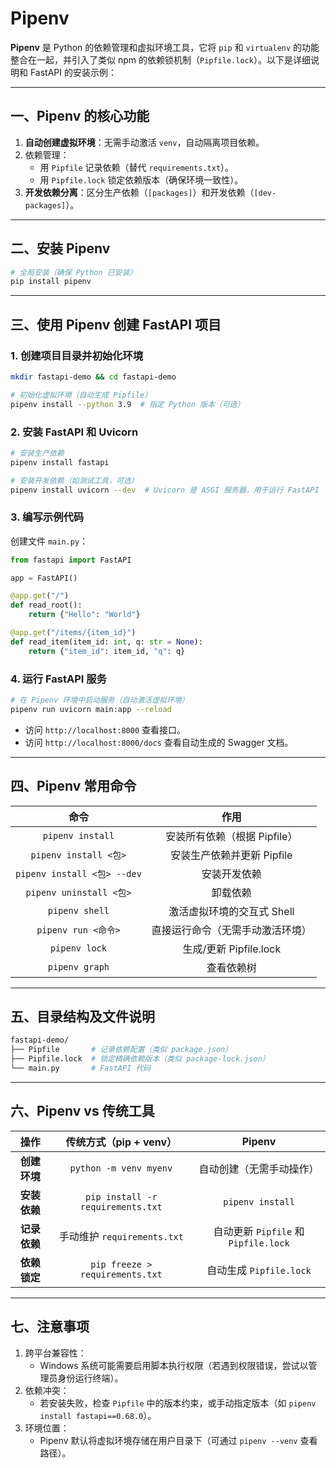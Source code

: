 # Pipenv

**Pipenv** 是 Python 的依赖管理和虚拟环境工具，它将 `pip` 和 `virtualenv` 的功能整合在一起，并引入了类似 npm 的依赖锁机制（`Pipfile.lock`）。以下是详细说明和 FastAPI 的安装示例：

------

## 一、**Pipenv 的核心功能**

1. **自动创建虚拟环境**：无需手动激活 `venv`，自动隔离项目依赖。
2. 依赖管理：
   - 用 `Pipfile` 记录依赖（替代 `requirements.txt`）。
   - 用 `Pipfile.lock` 锁定依赖版本（确保环境一致性）。
3. **开发依赖分离**：区分生产依赖（`[packages]`）和开发依赖（`[dev-packages]`）。

------

## 二、**安装 Pipenv**

```bash
# 全局安装（确保 Python 已安装）
pip install pipenv
```

------

## 三、**使用 Pipenv 创建 FastAPI 项目**

### 1. 创建项目目录并初始化环境

```bash
mkdir fastapi-demo && cd fastapi-demo

# 初始化虚拟环境（自动生成 Pipfile）
pipenv install --python 3.9  # 指定 Python 版本（可选）
```

### 2. 安装 FastAPI 和 Uvicorn

```bash
# 安装生产依赖
pipenv install fastapi

# 安装开发依赖（如测试工具，可选）
pipenv install uvicorn --dev  # Uvicorn 是 ASGI 服务器，用于运行 FastAPI
```

### 3. 编写示例代码

创建文件 `main.py`：

```python
from fastapi import FastAPI

app = FastAPI()

@app.get("/")
def read_root():
    return {"Hello": "World"}

@app.get("/items/{item_id}")
def read_item(item_id: int, q: str = None):
    return {"item_id": item_id, "q": q}
```

### 4. 运行 FastAPI 服务

```bash
# 在 Pipenv 环境中启动服务（自动激活虚拟环境）
pipenv run uvicorn main:app --reload
```

- 访问 `http://localhost:8000` 查看接口。
- 访问 `http://localhost:8000/docs` 查看自动生成的 Swagger 文档。

------

## 四、**Pipenv 常用命令**

|            命令             |               作用               |
| :-------------------------: | :------------------------------: |
|      `pipenv install`       |   安装所有依赖（根据 Pipfile）   |
|    `pipenv install <包>`    |    安装生产依赖并更新 Pipfile    |
| `pipenv install <包> --dev` |           安装开发依赖           |
|   `pipenv uninstall <包>`   |             卸载依赖             |
|       `pipenv shell`        |    激活虚拟环境的交互式 Shell    |
|     `pipenv run <命令>`     | 直接运行命令（无需手动激活环境） |
|        `pipenv lock`        |      生成/更新 Pipfile.lock      |
|       `pipenv graph`        |            查看依赖树            |

------

## 五、**目录结构及文件说明**

```bash
fastapi-demo/
├── Pipfile       # 记录依赖配置（类似 package.json）
├── Pipfile.lock  # 锁定精确依赖版本（类似 package-lock.json）
└── main.py       # FastAPI 代码
```

------

## 六、**Pipenv vs 传统工具**

|     操作     |      传统方式（pip + venv）       |                Pipenv                |
| :----------: | :-------------------------------: | :----------------------------------: |
| **创建环境** |      `python -m venv myenv`       |       自动创建（无需手动操作）       |
| **安装依赖** | `pip install -r requirements.txt` |           `pipenv install`           |
| **记录依赖** |    手动维护 `requirements.txt`    | 自动更新 `Pipfile` 和 `Pipfile.lock` |
| **依赖锁定** |  `pip freeze > requirements.txt`  |       自动生成 `Pipfile.lock`        |

------

## 七、**注意事项**

1. 跨平台兼容性：
   - Windows 系统可能需要启用脚本执行权限（若遇到权限错误，尝试以管理员身份运行终端）。
2. 依赖冲突：
   - 若安装失败，检查 `Pipfile` 中的版本约束，或手动指定版本（如 `pipenv install fastapi==0.68.0`）。
3. 环境位置：
   - Pipenv 默认将虚拟环境存储在用户目录下（可通过 `pipenv --venv` 查看路径）。